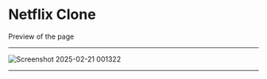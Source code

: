 <h1>Netflix Clone</h1> 

<p> Preview of the page</p>
<hr/>

![Screenshot 2025-02-21 001322](https://github.com/user-attachments/assets/6f342436-9a0c-466a-8a6d-0d10c32f776a)

<hr/>
